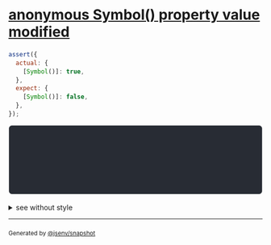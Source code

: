 # [anonymous Symbol() property value modified](../../symbol.test.js#L65)

```js
assert({
  actual: {
    [Symbol()]: true,
  },
  expect: {
    [Symbol()]: false,
  },
});
```

![img](throw.svg)

<details>
  <summary>see without style</summary>

```console
AssertionError: actual and expect are different

actual: {
  Symbol(): true,
}
expect: {
  Symbol(): false,
}
```

</details>

---

<sub>
  Generated by <a href="https://github.com/jsenv/core/tree/main/packages/independent/snapshot">@jsenv/snapshot</a>
</sub>
